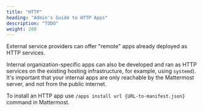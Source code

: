 ```yaml
---
title: "HTTP"
heading: "Admin's Guide to HTTP Apps"
description: "TODO"
weight: 200
---
```


External service providers can offer "remote" apps already deployed as HTTP
services. 

Internal organization-specific apps can also be developed and ran as HTTP
services on the existing hosting infrastructure, for example, using `systemd`).
It's important that your internal apps are only reachable by the Mattermost
server, and not from the public internet.

To install an HTTP app use `/apps install url {URL-to-manifest.json}` command in
Mattermost.